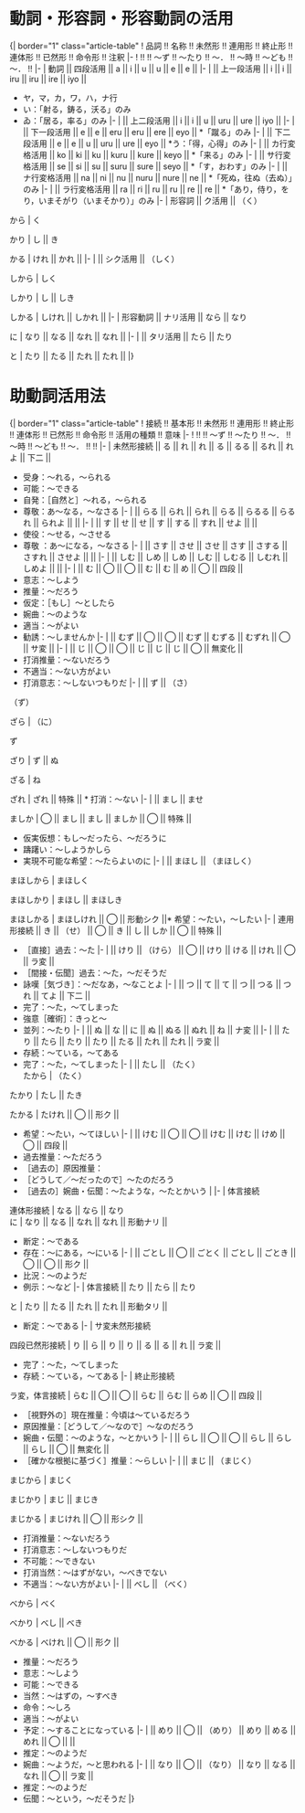 # 動詞・形容詞・形容動詞の活用
{| border="1" class="article-table"
! 品詞 !! 名称 !! 未然形 !! 連用形 !! 終止形 !! 連体形 !! 已然形 !! 命令形 !! 注釈
|-
!   !!   !! 〜ず !! 〜たり !! 〜． !! 〜時 !! 〜ども !! 〜． !!
|-
| 動詞 || 四段活用 || a || i || u || u || e || e ||
|-
|   || 上一段活用 || i || i || iru || iru || ire || iyo ||
* ヤ，マ，カ，ワ，ハ，ナ行
* い：「射る，鋳る，沃る」のみ
* ゐ：「居る，率る」のみ
|-
|   || 上二段活用 || i || i || u || uru || ure || iyo ||
|-
|   || 下一段活用 || e || e || eru || eru || ere || eyo ||
*「蹴る」のみ
|-
|   || 下二段活用 || e || e || u || uru || ure || eyo ||
*う：「得，心得」のみ
|-
|   || カ行変格活用 || ko || ki || ku || kuru || kure || keyo ||
*「来る」のみ
|-
|   || サ行変格活用 || se || si || su || suru || sure || seyo ||
*「す，おわす」のみ
|-
|   || ナ行変格活用 || na || ni || nu || nuru || nure || ne ||
*「死ぬ，往ぬ（去ぬ）」のみ
|-
|   || ラ行変格活用 || ra || ri || ru || ru || re || re ||
*「あり，侍り，をり，いまそがり（いまそかり）」のみ
|-
| 形容詞 || ク活用 ||
（く）

から
|
く

かり
| し ||
き

かる
| けれ || かれ ||
|-
| || シク活用 ||
（しく）

しから
|
しく

しかり
| し ||
しき

しかる
| しけれ || しかれ ||
|-
| 形容動詞 || ナリ活用 || なら ||
なり

に
| なり || なる || なれ || なれ ||
|-
|   || タリ活用 || たら ||
たり

と
| たり || たる || たれ || たれ ||
|}

# 助動詞活用法
{| border="1" class="article-table"
! 接続 !! 基本形 !! 未然形 !! 連用形 !! 終止形 !! 連体形 !! 已然形 !! 命令形 !! 活用の種類 !! 意味
|-
!   !!   !! 〜ず !! 〜たり !! 〜． !! 〜時 !! 〜ども !! 〜． !!   !!
|-
| 未然形接続 || る || れ || れ || る || るる || るれ || れよ || 下二 ||
* 受身：〜れる，〜られる
* 可能：〜できる
* 自発：［自然と］〜れる，〜られる
* 尊敬：あ〜なる，〜なさる
|-
|   || らる || られ || られ || らる || らるる || らるれ || られよ ||  ||
|-
|   || す || せ || せ || す || する || すれ || せよ ||   ||
* 使役：〜せる，〜させる
* 尊敬 ：あ〜になる，〜なさる
|-
|   || さす || させ || させ || さす || さする || さすれ || させよ ||   ||
|-
|   || しむ || しめ || しめ || しむ || しむる || しむれ || しめよ ||   ||
|-
|   || む || ◯ || ◯ || む || む || め || ◯ || 四段 ||
* 意志：〜しよう
* 推量：〜だろう
* 仮定：［もし］〜としたら
* 婉曲：〜のような
* 適当：〜がよい
* 勧誘：〜しませんか
|-
|   || むず || ◯ || ◯ || むず || むずる || むずれ || ◯ || サ変 ||
|-
|   || じ || ◯ || ◯ || じ || じ || じ || ◯ || 無変化 ||
* 打消推量：〜ないだろう
* 不適当：〜ない方がよい
* 打消意志：〜しないつもりだ
|-
|   || ず ||
（さ）

（ず）

ざら
|
（に）

ず

ざり
| ず ||
ぬ

ざる
|
ね

ざれ
| ざれ || 特殊 || * 打消：〜ない
|-
|   || まし ||
ませ

ましか
| ◯ || まし || まし || ましか || ◯ || 特殊 ||
* 仮実仮想：もし〜だったら、〜だろうに
* 躊躇い：〜しようかしら
* 実現不可能な希望：〜たらよいのに
|-
|   || まほし ||
（まほしく）

まほしから
|
まほしく

まほしかり
| まほし ||
まほしき

まほしかる
| まほしけれ || ◯ || 形動シク ||* 希望：〜たい，〜したい
|-
| 連用形接続 || き || （せ） || ◯ || き || し || しか || ◯ || 特殊 ||
* ［直接］過去：〜た
|-
|   || けり || （けら） || ◯ || けり || ける || けれ || ◯ || ラ変 ||
* ［間接・伝聞］過去：〜た，〜だそうだ
* 詠嘆［気づき］：〜だなあ，〜なことよ
|-
|   || つ || て || て || つ || つる || つれ || てよ || 下二 ||
* 完了：〜た，〜てしまった
* 強意［確術］：きっと〜
* 並列：〜たり
|-
|   || ぬ || な || に || ぬ || ぬる || ぬれ || ね || ナ変 ||
|-
|   || たり || たら || たり || たり || たる || たれ || たれ || ラ変 ||
* 存続：〜ている，〜てある
* 完了：〜た，〜てしまった
|-
|   || たし ||
（たく）     
たから
|
（たく）

たかり
| たし ||
たき

たかる
| たけれ || ◯ || 形ク ||
* 希望：〜たい，〜てほしい
|-
|   || けむ || ◯ || ◯ || けむ || けむ || けめ || ◯ || 四段 ||
* 過去推量：〜ただろう
* ［過去の］原因推量：
* ［どうして／〜だったので］〜たのだろう
* ［過去の］婉曲・伝聞：〜たような，〜たとかいう |
|-
| 体言接続

連体形接続
| なる || なら ||
なり     
に
| なり || なる || なれ || なれ || 形動ナリ ||
* 断定：〜である
* 存在：〜にある，〜にいる
|-
|   || ごとし || ◯ || ごとく || ごとし || ごとき || ◯ || ◯ || 形ク ||
* 比況：〜のようだ
* 例示：〜など
|-
| 体言接続 || たり || たら ||
たり

と
| たり || たる || たれ || たれ || 形動タリ ||
* 断定：〜である
|-
|
サ変未然形接続

四段已然形接続
| り || ら || り || り || る || る || れ || ラ変 ||
* 完了：〜た，〜てしまった
* 存続：〜ている，〜てある
|-
|
終止形接続

ラ変，体言接続
| らむ || ◯ || ◯ || らむ || らむ || らめ || ◯ || 四段 ||
* ［視野外の］現在推量：今頃は〜ているだろう
* 原因推量：［どうして／〜なので］〜なのだろう
* 婉曲・伝聞：〜のような，〜とかいう
|-
|   || らし || ◯ || ◯ || らし || らし || らし || ◯ || 無変化 ||
* ［確かな根拠に基づく］推量：〜らしい
|-
|   || まじ ||
（まじく）

まじから
|
まじく

まじかり
| まじ ||
まじき

まじかる
| まじけれ || ◯ || 形シク ||
* 打消推量：〜ないだろう
* 打消意志：〜しないつもりだ
* 不可能：〜できない
* 打消当然：〜はずがない，〜べきでない
* 不適当：〜ない方がよい
|-
|   || べし ||
（べく）

べから
|
べく

べかり
| べし ||
べき

べかる
| べけれ || ◯ || 形ク ||
* 推量：〜だろう
* 意志：〜しよう
* 可能：〜できる
* 当然：〜はずの，〜すべき
* 命令：〜しろ
* 適当：〜がよい
* 予定：〜することになっている
|-
|   || めり || ◯ || （めり） || めり || める || めれ || ◯ ||   ||
* 推定：〜のようだ
* 婉曲：〜ようだ，〜と思われる
|-
|   || なり || ◯ || （なり） || なり || なる || なれ || ◯ || ラ変 ||
* 推定：〜のようだ
* 伝聞：〜という，〜だそうだ
|}
